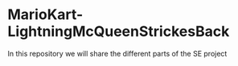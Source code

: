 # MarioKart-LightningMcQueenStrickesBack
In this repository we will share the different parts of the SE project
